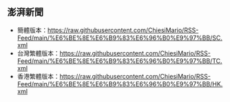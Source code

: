 ## 澎湃新聞
- 簡體版本：https://raw.githubusercontent.com/ChiesiMario/RSS-Feed/main/%E6%BE%8E%E6%B9%83%E6%96%B0%E9%97%BB/SC.xml
- 台灣繁體版本：https://raw.githubusercontent.com/ChiesiMario/RSS-Feed/main/%E6%BE%8E%E6%B9%83%E6%96%B0%E9%97%BB/TC.xml
- 香港繁體版本：https://raw.githubusercontent.com/ChiesiMario/RSS-Feed/main/%E6%BE%8E%E6%B9%83%E6%96%B0%E9%97%BB/HK.xml